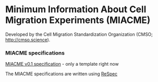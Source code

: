 # Minimum Information About Cell Migration Experiments (MIACME)

Developed by the Cell Migration Standardization Organization (CMSO; http://cmso.science).

### MIACME specifications

[MIACME v0.1 specification](http://cellmigstandorg.github.io/MIACME/v0.1/spec/) - only a template right now

The MIACME specifications are written using [ReSpec](https://github.com/w3c/respec)
